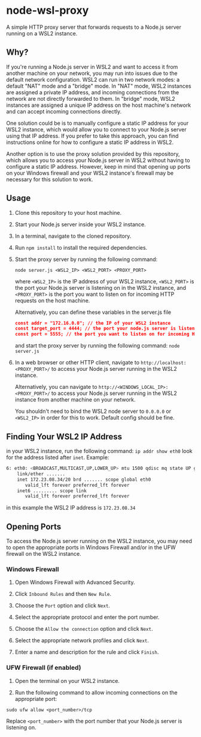 # node-wsl-proxy

A simple HTTP proxy server that forwards requests to a Node.js server running on a WSL2 instance.

## Why?

If you're running a Node.js server in WSL2 and want to access it from another machine on your network, you may run into issues due to the default network configuration. WSL2 can run in two network modes: a default "NAT" mode and a "bridge" mode. In "NAT" mode, WSL2 instances are assigned a private IP address, and incoming connections from the network are not directly forwarded to them. In "bridge" mode, WSL2 instances are assigned a unique IP address on the host machine's network and can accept incoming connections directly.

One solution could be is to manually configure a static IP address for your WSL2 instance, which would allow you to connect to your Node.js server using that IP address. If you prefer to take this approach, you can find instructions online for how to configure a static IP address in WSL2.

Another option is to use the proxy solution provided by this repository, which allows you to access your Node.js server in WSL2 without having to configure a static IP address. However, keep in mind that opening up ports on your Windows firewall and your WSL2 instance's firewall may be necessary for this solution to work.

## Usage

1. Clone this repository to your host machine.
2. Start your Node.js server inside your WSL2 instance.
3. In a terminal, navigate to the cloned repository.
4. Run `npm install` to install the required dependencies.
5. Start the proxy server by running the following command:

   `node server.js <WSL2_IP> <WSL2_PORT> <PROXY_PORT>`

   where `<WSL2_IP>` is the IP address of your WSL2 instance, `<WSL2_PORT>` is the port your Node.js server is listening on in the WSL2 instance, and `<PROXY_PORT>` is the port you want to listen on for incoming HTTP requests on the host machine.

   Alternatively, you can define these variables in the server.js file

   ```json
   const addr = "172.16.0.0"; // the IP of your WSL2 instance
   const target_port = 4444; // the port your node.js server is listening on
   const port = 5555; // the port you want to listen on for incoming HTTP requests
   ```

   and start the proxy server by running the following command:
   `node server.js`

6. In a web browser or other HTTP client, navigate to `http://localhost:<PROXY_PORT>/` to access your Node.js server running in the WSL2 instance.

   Alternatively, you can navigate to `http://<WINDOWS_LOCAL_IP>:<PROXY_PORT>/` to access your Node.js server running in the WSL2 instance from another machine on your network.

   You shouldn't need to bind the WSL2 node server to `0.0.0.0` or `<WSL2_IP>` in order for this to work. Default config should be fine.

## Finding Your WSL2 IP Address

in your WSL2 instance, run the following command:
`ip addr show eth0`
look for the address listed after `inet`. Example:

```bash
6: eth0: <BROADCAST,MULTICAST,UP,LOWER_UP> mtu 1500 qdisc mq state UP group default qlen 1000
    link/ether .......
    inet 172.23.08.34/20 brd ....... scope global eth0
       valid_lft forever preferred_lft forever
    inet6 ......... scope link
       valid_lft forever preferred_lft forever
```

in this example the WSL2 IP address is `172.23.08.34`

## Opening Ports

To access the Node.js server running on the WSL2 instance, you may need to open the appropriate ports in Windows Firewall and/or in the UFW firewall on the WSL2 instance.

### Windows Firewall

1. Open Windows Firewall with Advanced Security.

2. Click `Inbound Rules` and then `New Rule`.

3. Choose the `Port` option and click `Next`.

4. Select the appropriate protocol and enter the port number.

5. Choose the `Allow the connection` option and click `Next`.

6. Select the appropriate network profiles and click `Next`.

7. Enter a name and description for the rule and click `Finish`.

### UFW Firewall (if enabled)

1. Open the terminal on your WSL2 instance.

2. Run the following command to allow incoming connections on the appropriate port:

`sudo ufw allow <port_number>/tcp`

Replace `<port_number>` with the port number that your Node.js server is listening on.
